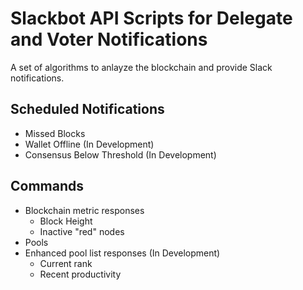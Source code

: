 # Slackbot API Scripts for Delegate and Voter Notifications
A set of algorithms to anlayze the blockchain and provide Slack notifications.

## Scheduled Notifications

- Missed Blocks
- Wallet Offline (In Development)
- Consensus Below Threshold (In Development)

## Commands

- Blockchain metric responses
  - Block Height
  - Inactive "red" nodes
- Pools
- Enhanced pool list responses (In Development)
  - Current rank 
  - Recent productivity


